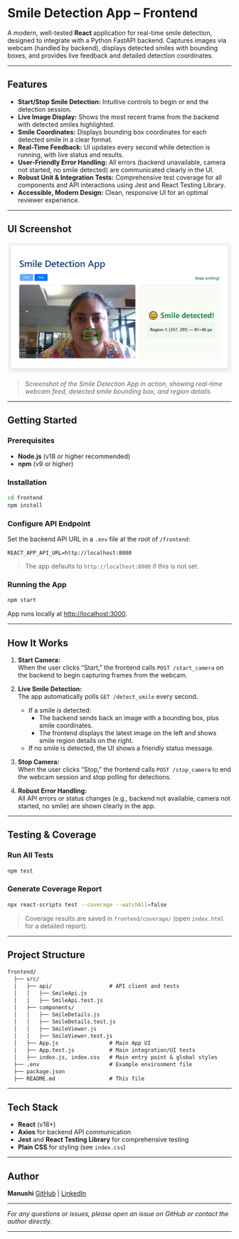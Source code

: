 # Smile Detection App – Frontend

A modern, well-tested **React** application for real-time smile detection, designed to integrate with a Python FastAPI backend.
Captures images via webcam (handled by backend), displays detected smiles with bounding boxes, and provides live feedback and detailed detection coordinates.

---

## Features

- **Start/Stop Smile Detection:**
  Intuitive controls to begin or end the detection session.
- **Live Image Display:**
  Shows the most recent frame from the backend with detected smiles highlighted.
- **Smile Coordinates:**
  Displays bounding box coordinates for each detected smile in a clear format.
- **Real-Time Feedback:**
  UI updates every second while detection is running, with live status and results.
- **User-Friendly Error Handling:**
  All errors (backend unavailable, camera not started, no smile detected) are communicated clearly in the UI.
- **Robust Unit & Integration Tests:**
  Comprehensive test coverage for all components and API interactions using Jest and React Testing Library.
- **Accessible, Modern Design:**
  Clean, responsive UI for an optimal reviewer experience.

---

## UI Screenshot

<p align="center">
  <img src="./documents/UI_Screenshot.png" alt="Smile Detection App UI Screenshot" width="700"/>
</p>

> _Screenshot of the Smile Detection App in action, showing real-time webcam feed, detected smile bounding box, and region details._

---

## Getting Started

### Prerequisites

- **Node.js** (v18 or higher recommended)
- **npm** (v9 or higher)

### Installation

```bash
cd frontend
npm install
```

### Configure API Endpoint

Set the backend API URL in a `.env` file at the root of `/frontend`:

```env
REACT_APP_API_URL=http://localhost:8000
```

> The app defaults to `http://localhost:8000` if this is not set.

### Running the App

```bash
npm start
```

App runs locally at [http://localhost:3000](http://localhost:3000).

---

## How It Works

1. **Start Camera:**  
   When the user clicks “Start,” the frontend calls `POST /start_camera` on the backend to begin capturing frames from the webcam.

2. **Live Smile Detection:**  
   The app automatically polls `GET /detect_smile` every second.

   - If a smile is detected:
     - The backend sends back an image with a bounding box, plus smile coordinates.
     - The frontend displays the latest image on the left and shows smile region details on the right.
   - If no smile is detected, the UI shows a friendly status message.

3. **Stop Camera:**  
   When the user clicks “Stop,” the frontend calls `POST /stop_camera` to end the webcam session and stop polling for detections.

4. **Robust Error Handling:**  
   All API errors or status changes (e.g., backend not available, camera not started, no smile) are shown clearly in the app.

---

## Testing & Coverage

### Run All Tests

```bash
npm test
```

### Generate Coverage Report

```bash
npx react-scripts test --coverage --watchAll=false
```

> Coverage results are saved in `frontend/coverage/` (open `index.html` for a detailed report).

---

## Project Structure

```
frontend/
  ├── src/
  │   ├── api/                  # API client and tests
  │   │   ├── SmileApi.js
  │   │   ├── SmileApi.test.js
  │   ├── components/
  │   │   ├── SmileDetails.js
  │   │   ├── SmileDetails.test.js
  │   │   ├── SmileViewer.js
  │   │   ├── SmileViewer.test.js
  │   ├── App.js                # Main App UI
  │   ├── App.test.js           # Main integration/UI tests
  │   ├── index.js, index.css   # Main entry point & global styles
  ├── .env                      # Example environment file
  ├── package.json
  ├── README.md                 # This file
```

---

## Tech Stack

- **React** (v18+)
- **Axios** for backend API communication
- **Jest** and **React Testing Library** for comprehensive testing
- **Plain CSS** for styling (see `index.css`)

---

## Author

**Manushi**
[GitHub](https://github.com/manushig) | [LinkedIn](https://linkedin.com/in/manushi-g)

---

_For any questions or issues, please open an issue on GitHub or contact the author directly._

---
